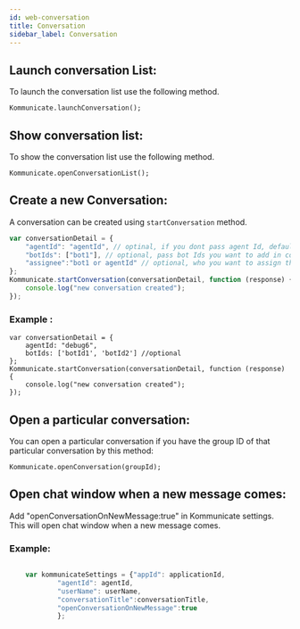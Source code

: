 ```yaml
---
id: web-conversation
title: Conversation
sidebar_label: Conversation
---
```


## Launch conversation List:
To launch the conversation list use the following method.
```
Kommunicate.launchConversation();
```
## Show conversation list:
To show the conversation list use the following method.

```
Kommunicate.openConversationList();
```

## Create a new Conversation:

A conversation can be created using `startConversation` method.
```javascript
var conversationDetail = {
    "agentId": "agentId", // optinal, if you dont pass agent Id, default agent will automatically get selected.
    "botIds": ["bot1"], // optional, pass bot Ids you want to add in conversation.
    "assignee":"bot1 or agentId" // optional, who you want to assign this conversation. If not passed conversation will assigned to default agent. if you an bot or agentId,  that bot or agent must be present in conversation.  
};
Kommunicate.startConversation(conversationDetail, function (response) {
    console.log("new conversation created");
});                    
```

### Example :
```
var conversationDetail = {
    agentId: "debug6",
    botIds: ['botId1', 'botId2'] //optional
};
Kommunicate.startConversation(conversationDetail, function (response) {
    console.log("new conversation created");
});
```
## Open a particular conversation:
You can open a particular conversation if you have the group ID of that particular conversation by this method:

```
Kommunicate.openConversation(groupId);
```

## Open chat window when a new message comes:
Add "openConversationOnNewMessage:true" in Kommunicate settings. This will open chat window when a new message comes.
### Example:
```javascript

    var kommunicateSettings = {"appId": applicationId,
            "agentId": agentId,
            "userName": userName,
            "conversationTitle":conversationTitle,
            "openConversationOnNewMessage":true
            };


```
